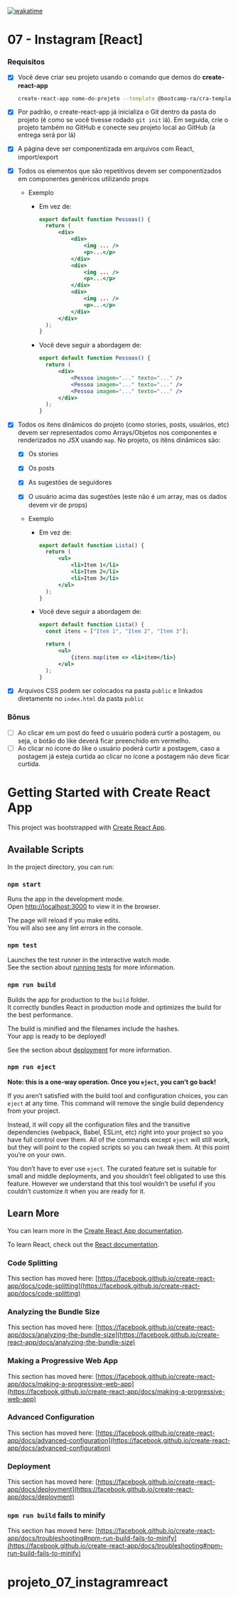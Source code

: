 [![wakatime](https://wakatime.com/badge/user/04459a42-f0a6-4019-ad90-9558a7c04b39/project/6aa70b6e-73a4-405c-9164-4d88b1450492.svg)](https://wakatime.com/badge/user/04459a42-f0a6-4019-ad90-9558a7c04b39/project/6aa70b6e-73a4-405c-9164-4d88b1450492)

# 07 - Instagram [React]

### Requisitos

- [x] Você deve criar seu projeto usando o comando que demos do **create-react-app**

  ```bash
  create-react-app nome-do-projeto --template @bootcamp-ra/cra-template
  ```

- [x] Por padrão, o create-react-app já inicializa o Git dentro da pasta do projeto (é como se você tivesse rodado `git init` lá). Em seguida, crie o projeto também no GitHub e conecte seu projeto local ao GitHub (a entrega será por lá)

- [x] A página deve ser componentizada em arquivos com React, import/export

- [x] Todos os elementos que são repetitivos devem ser componentizados em componentes genéricos utilizando props

  - Exemplo

    - Em vez de:

      ```jsx
      export default function Pessoas() {
      	return (
      		<div>
      			<div>
      				<img ... />
      				<p>...</p>
      			</div>
      			<div>
      				<img ... />
      				<p>...</p>
      			</div>
      			<div>
      				<img ... />
      				<p>...</p>
      			</div>
      		</div>
      	);
      }
      ```

    - Você deve seguir a abordagem de:

      ```jsx
      export default function Pessoas() {
      	return (
      		<div>
      			<Pessoa imagem="..." texto="..." />
      			<Pessoa imagem="..." texto="..." />
      			<Pessoa imagem="..." texto="..." />
      		</div>
      	);
      }
      ```

- [x] Todos os itens dinâmicos do projeto (como stories, posts, usuários, etc) devem ser representados como Arrays/Objetos nos componentes e renderizados no JSX usando `map`. No projeto, os itêns dinâmicos são:

  - [x] Os stories

  - [x] Os posts

  - [x] As sugestões de seguidores

  - [x] O usuário acima das sugestões (este não é um array, mas os dados devem vir de props)

  - Exemplo

    - Em vez de:

      ```jsx
      export default function Lista() {
      	return (
      		<ul>
      			<li>Item 1</li>
      			<li>Item 2</li>
      			<li>Item 3</li>
      		</ul>
      	);
      }
      ```

    - Você deve seguir a abordagem de:

      ```jsx
      export default function Lista() {
      	const itens = ["Item 1", "Item 2", "Item 3"];
      
      	return (
      		<ul>
      			{itens.map(item => <li>item</li>}
      		</ul>
      	);
      }
      ```

- [x] Arquivos CSS podem ser colocados na pasta `public` e linkados diretamente no `index.html` da pasta `public`

### Bônus

- [ ] Ao clicar em um post do feed o usuário poderá curtir a postagem, ou seja, o botão do like deverá ficar preenchido em vermelho.
- [ ] Ao clicar no ícone do like o usuário poderá curtir a postagem, caso a postagem já esteja curtida ao clicar no ícone a postagem não deve ficar curtida.

# Getting Started with Create React App

This project was bootstrapped with [Create React App](https://github.com/facebook/create-react-app).

## Available Scripts

In the project directory, you can run:

### `npm start`

Runs the app in the development mode.\
Open [http://localhost:3000](http://localhost:3000) to view it in the browser.

The page will reload if you make edits.\
You will also see any lint errors in the console.

### `npm test`

Launches the test runner in the interactive watch mode.\
See the section about [running tests](https://facebook.github.io/create-react-app/docs/running-tests) for more information.

### `npm run build`

Builds the app for production to the `build` folder.\
It correctly bundles React in production mode and optimizes the build for the best performance.

The build is minified and the filenames include the hashes.\
Your app is ready to be deployed!

See the section about [deployment](https://facebook.github.io/create-react-app/docs/deployment) for more information.

### `npm run eject`

**Note: this is a one-way operation. Once you `eject`, you can’t go back!**

If you aren’t satisfied with the build tool and configuration choices, you can `eject` at any time. This command will remove the single build dependency from your project.

Instead, it will copy all the configuration files and the transitive dependencies (webpack, Babel, ESLint, etc) right into your project so you have full control over them. All of the commands except `eject` will still work, but they will point to the copied scripts so you can tweak them. At this point you’re on your own.

You don’t have to ever use `eject`. The curated feature set is suitable for small and middle deployments, and you shouldn’t feel obligated to use this feature. However we understand that this tool wouldn’t be useful if you couldn’t customize it when you are ready for it.

## Learn More

You can learn more in the [Create React App documentation](https://facebook.github.io/create-react-app/docs/getting-started).

To learn React, check out the [React documentation](https://reactjs.org/).

### Code Splitting

This section has moved here: [https://facebook.github.io/create-react-app/docs/code-splitting](https://facebook.github.io/create-react-app/docs/code-splitting)

### Analyzing the Bundle Size

This section has moved here: [https://facebook.github.io/create-react-app/docs/analyzing-the-bundle-size](https://facebook.github.io/create-react-app/docs/analyzing-the-bundle-size)

### Making a Progressive Web App

This section has moved here: [https://facebook.github.io/create-react-app/docs/making-a-progressive-web-app](https://facebook.github.io/create-react-app/docs/making-a-progressive-web-app)

### Advanced Configuration

This section has moved here: [https://facebook.github.io/create-react-app/docs/advanced-configuration](https://facebook.github.io/create-react-app/docs/advanced-configuration)

### Deployment

This section has moved here: [https://facebook.github.io/create-react-app/docs/deployment](https://facebook.github.io/create-react-app/docs/deployment)

### `npm run build` fails to minify

This section has moved here: [https://facebook.github.io/create-react-app/docs/troubleshooting#npm-run-build-fails-to-minify](https://facebook.github.io/create-react-app/docs/troubleshooting#npm-run-build-fails-to-minify)
# projeto_07_instagramreact
